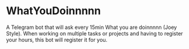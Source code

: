 # WhatYouDoinnnnn
A Telegram bot that will ask every 15min What you are doinnnnn (Joey Style). When working on multiple tasks or projects and having to register your hours, this bot will register it for you.
